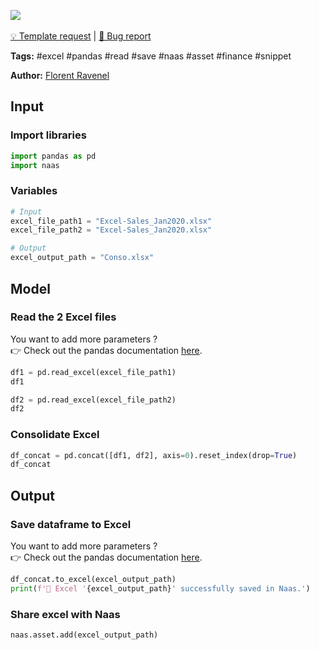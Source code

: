 <a href="https://app.naas.ai/user-redirect/naas/downloader?url=https://raw.githubusercontent.com/jupyter-naas/awesome-notebooks/master/Excel/Excel_Consolidate_files.ipynb" target="_parent"><img src="https://naasai-public.s3.eu-west-3.amazonaws.com/open_in_naas.svg"/></a><br><br><a href="https://github.com/jupyter-naas/awesome-notebooks/issues/new?assignees=&labels=&template=template-request.md&title=Tool+-+Action+of+the+notebook+">💡 Template request</a> | <a href="https://github.com/jupyter-naas/awesome-notebooks/issues/new?assignees=&labels=bug&template=bug_report.md&title=Excel+-+Consolidate+files:+Error+short+description">🚨 Bug report</a>

**Tags:** #excel #pandas #read #save #naas #asset #finance #snippet

**Author:** [Florent Ravenel](https://www.linkedin.com/in/ACoAABCNSioBW3YZHc2lBHVG0E_TXYWitQkmwog/)

## Input

### Import libraries


```python
import pandas as pd
import naas
```

### Variables


```python
# Input
excel_file_path1 = "Excel-Sales_Jan2020.xlsx"
excel_file_path2 = "Excel-Sales_Jan2020.xlsx"

# Output
excel_output_path = "Conso.xlsx"
```

## Model

### Read the 2 Excel files

You want to add more parameters ?<br>
👉 Check out the pandas documentation <a href="https://pandas.pydata.org/docs/reference/api/pandas.read_excel.html">here</a>.


```python
df1 = pd.read_excel(excel_file_path1)
df1
```


```python
df2 = pd.read_excel(excel_file_path2)
df2
```

### Consolidate Excel


```python
df_concat = pd.concat([df1, df2], axis=0).reset_index(drop=True)
df_concat
```

## Output

### Save dataframe to Excel

You want to add more parameters ?<br>
👉 Check out the pandas documentation <a href="https://pandas.pydata.org/docs/reference/api/pandas.read_excel.html">here</a>.


```python
df_concat.to_excel(excel_output_path)
print(f'💾 Excel '{excel_output_path}' successfully saved in Naas.')
```

### Share excel with Naas


```python
naas.asset.add(excel_output_path)
```
